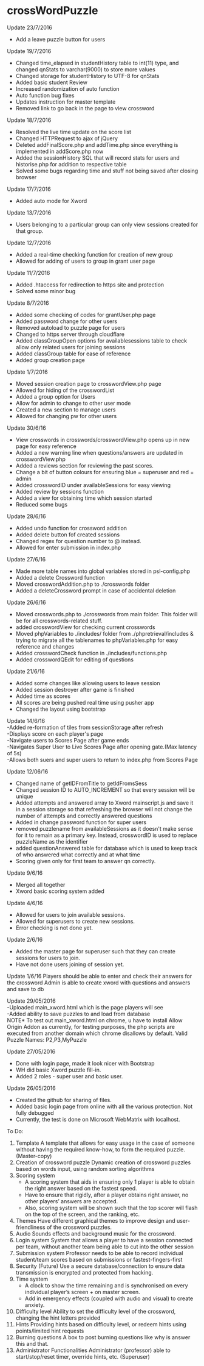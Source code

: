 # crossWordPuzzle
Update 23/7/2016
- Add a leave puzzle button for users

Update 19/7/2016
- Changed time_elapsed in studentHistory table to int(11) type, and changed qnStats to varchar(9000) to store more values
- Changed storage for studentHistory to UTF-8 for qnStats
- Added basic student Review
- Increased randomization of auto function
- Auto function bug fixes
- Updates instruction for master template
- Removed link to go back in the page to view crossword

Update 18/7/2016
- Resolved the live time update on the score list
- Changed HTTPRequest to ajax of jQuery
- Deleted addFinalScore.php and addTime.php since everything is implemented in addScore.php now
- Added the sessionHistory SQL that will record stats for users and historise.php for addition to respective table
- Solved some bugs regarding time and stuff not being saved after closing browser

Update 17/7/2016
- Added auto mode for Xword

Update 13/7/2016
- Users belonging to a particular group can only view sessions created for that group.

Update 12/7/2016
- Added a real-time checking function for creation of new group
- Allowed for adding of users to group in grant user page

Update 11/7/2016
- Added .htaccess for redirection to https site and protection
- Solved some minor bug  

Update 8/7/2016
- Added some checking of codes for grantUser.php page
- Added password change for other users
- Removed autoload to puzzle page for users
- Changed to https server through cloudflare
- Added classGroupOpen options for availablesessions table to check allow only related users for joining sessions
- Added classGroup table for ease of reference
- Added group creation page

Update 1/7/2016
- Moved session creation page to crosswordView.php page
- Allowed for hiding of the crosswordList
- Added a group option for Users
- Allow for admin to change to other user mode
- Created a new section to manage users
- Allowed for changing pw  for other users

Update 30/6/16
- View crosswords in crosswords/crosswordView.php opens up in new page for easy reference
- Added a new warning line when questions/answers are updated in crosswordView.php
- Added a reviews section for reviewing the past scores.
- Change a bit of button colours for ensuring blue = superuser and red = admin
- Added crosswordID under availableSessions for easy viewing
- Added review by sessions function
- Added a view for obtaining time which session started
- Reduced some bugs

Update 28/6/16
- Added undo function for crossword addition
- Added delete button fof created sessions
- Changed regex for question number to @ instead.
- Allowed for enter submission in index.php

Update 27/6/16
- Made more table names into global variables stored in psl-config.php
- Added a delete Crossword function	
- Moved crosswordAddition.php to ./crosswords folder
- Added a deleteCrossword prompt in case of accidental deletion

Update 26/6/16
- Moved crosswords.php to ./crosswords from main folder. This folder will be for all crosswords-related stuff.
- added crosswordView for checking current crosswords
- Moved phpVariables to ./includes/ folder from ./phpretrieval/includes & trying to migrate all the tablenames to phpVariables.php for easy reference and changes
- Added crosswordCheck function in ./includes/functions.php
- Added crosswordQEdit for editing of questions

Update 21/6/16
- Added some changes like allowing users to leave session
- Added session destroyer after game is finished
- Added time as scores
- All scores are being pushed real time using pusher app
- Changed the layout using bootstrap

Update 14/6/16                                                                                                                        
-Added re-formation of tiles from sessionStorage after refresh                                                                        
-Displays score on each player's page                                                                                                 
-Navigate users to Scores Page after game ends                                                                                        
-Navigates Super User to Live Scores Page after opening gate.(Max latency of 5s)                                                      
-Allows both suers and super users to return to index.php from Scores Page                                                            

Update 12/06/16
- Changed name of getIDFromTitle to getIdFromsSess
- Changed session ID to AUTO_INCREMENT so that every session will be unique
- Added attempts and answered array to Xword mainscript.js and save it in a session storage so that refreshing the browser will not change the number of attempts and correctly answered questions
- Added in change password function for super users
- removed puzzlename from availableSessions as it doesn't make sense for it to remain as a primary key. Instead, crosswordID is used to replace puzzleName as the identifier
- added questionAnswered table for database which is used to keep track of who answered what correctly and at what time
- Scoring given only for first team to answer qn correctly.

Update 9/6/16
- Merged all together
- Xword basic scoring system added

Update 4/6/16
- Allowed for users to join available sessions.
- Allowed for superusers to create new sessions.
- Error checking is not done yet.

Update 2/6/16
- Added the master page for superuser such that they can create sessions for users to join.
- Have not done users joining of session yet.

Update 1/6/16
Players should be able to enter and check their answers for the crossword
Admin is able to create xword with questions and answers and save to db

Update 29/05/2016                                                   
-Uploaded main_xword.html which is the page players will see                         
-Added ability to save puzzles to and load from database                                            
NOTE* To test out main_xword.html on chrome, u have to install Allow Origin Addon as currently, for testing purposes, the php scripts are executed from another domain which chrome disallows by default.
Valid Puzzle Names: P2,P3,MyPuzzle

Update 27/05/2016
- Done with login page, made it look nicer with Bootstrap
- WH did basic Xword puzzle fill-in.
- Added 2 roles - super user and basic user.

Update 26/05/2016
- Created the github for sharing of files.
- Added basic login page from online with all the various protection. Not fully debugged
- Currently, the test is done on Microsoft WebMatrix with localhost.

To Do:  
 1. Template
    A template that allows for easy usage in the case of someone without having the required know-how, to form the required puzzle. (Master-copy)
 2. Creation of crossword puzzle
    Dynamic creation of crossword puzzles based on words input, using random sorting algorithms
 3. Scoring system
    - A scoring system that aids in ensuring only 1 player is able to obtain the right answer based on the fastest speed. 
    - Have to ensure that rigidly, after a player obtains right answer, no other players’ answers are accepted.
    - Also, scoring system will be shown such that the top scorer will flash on the top of the screen, and the ranking, etc.
 4. Themes
    Have different graphical themes to improve design and user-friendliness of the crossword puzzles.
 5. Audio
    Sounds effects and background music for the crossword.
 6. Login system 
    System that allows a player to have a session connected per team, without another team being able to cut into the other session
 7. Submission system 
    Professor needs to be able to record individual student/team scores based on submissions or fastest-fingers-first
 8. Security (Future)
    Use a secure database/connection to ensure data transmission is encrypted and protected from hacking.
 9. Time system
    - A clock to show the time remaining and is synchronised on every individual player’s screen + on master screen. 
    - Add in emergency effects (coupled with audio and visual) to create anxiety.
 10. Difficulty level
     Ability to set the difficulty level of the crossword, changing the hint letters provided
 11. Hints
     Providing hints based on difficulty level, or redeem hints using points/limited hint requests
 12. Burning questions
    A box to post burning questions like why is answer this and that.
 13. Administrator Functionalities
    Administrator (professor) able to start/stop/reset timer, override hints, etc. (Superuser)

